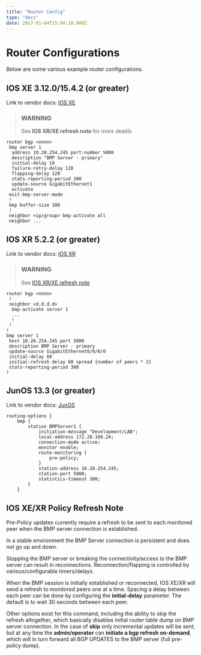 ```yaml
---
title: "Router Config"
type: "docs"
date: 2017-01-04T15:04:10.000Z
---
```


Router Configurations
=====================
Below are some various example router configurations. 


IOS XE 3.12.0/15.4.2 (or greater)
---------------------------------
Link to vendor docs: [IOS XE](http://www.cisco.com/c/en/us/td/docs/ios-xml/ios/iproute_bgp/configuration/xe-3s/irg-xe-3s-book/bgp-monitor-protocol.html)

> ### WARNING
> See **IOS XR/XE refresh note** for more deatils
> 


```
router bgp <nnnn>
 bmp server 1
  address 10.20.254.245 port-number 5000
  description "BMP Server - primary"
  initial-delay 10
  failure-retry-delay 120
  flapping-delay 120
  stats-reporting-period 300
  update-source GigabitEthernet1
  activate
 exit-bmp-server-mode
 !
 bmp buffer-size 100
 !
 neighbor <ip/group> bmp-activate all
 neighbor ...
```


IOS XR 5.2.2 (or greater)
-------------------------
Link to vendor docs: [IOS XR]()

> ### WARNING
> See [IOS XR/XE refresh note](#iosRefresh)
> 

```
router bgp <nnnn>
 !
 neighbor <d.d.d.d>
  bmp-activate server 1
  ...
  !
 !
!
bmp server 1
 host 10.20.254.245 port 5000
 description BMP Server - primary
 update-source GigabitEthernet0/0/0/0
 initial-delay 60
 initial-refresh delay 60 spread {number of peers * 2}
 stats-reporting-period 300
!
```

JunOS 13.3 (or greater)
-----------------------
Link to vendor docs: [JunOS](http://www.juniper.net/techpubs/en_US/junos13.3/topics/task/configuration/bgp-monitoring-protocol-v3.html)

```
routing-options {
    bmp {
        station BMPServer1 {
            initiation-message "Development/LAB";
            local-address 172.20.160.24;
            connection-mode active;
            monitor enable;
            route-monitoring {
                pre-policy;
            }
            station-address 10.20.254.245;
            station-port 5000;
            statistics-timeout 300;
        }
    }
```


IOS XE/XR Policy Refresh Note
--------------------------------
Pre-Policy updates currently require a refresh to be sent to each monitored
peer when the BMP server connection is established.  

In a stable environment the BMP Server connection is persistent and does
not go up and down. 

Stopping the BMP server or breaking the connectivity/access to the BMP server can 
result in reconnections.  Reconnection/flapping is controlled by various/configurable 
timers/delays. 
 
When the BMP session is initially established or reconnected, IOS XE/XR will send a refresh
to monitored peers one at a time.  Spacing a delay between each peer can be done by
configuring the **initial-delay** parameter.   The default is to wait 30 seconds 
between each peer.  
 
Other options exist for this command, including the ability
to skip the refresh altogether, which basically disables initial router table dump on
BMP server connection.  In the case of **skip** only incremental updates will be sent, 
but at any time the **admin/operator** can **initiate a bgp refresh on-demand**, which 
will in turn forward all BGP UPDATES to the BMP server (full pre-policy dump).
